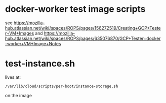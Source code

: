 # docker-worker test image scripts

see https://mozilla-hub.atlassian.net/wiki/spaces/ROPS/pages/156272519/Creating+GCP+Tester+VM+Images and https://mozilla-hub.atlassian.net/wiki/spaces/ROPS/pages/635076870/GCP+Tester+docker-worker+VM+Image+Notes

# test-instance.sh

lives at:

```
/var/lib/cloud/scripts/per-boot/instance-storage.sh
```

on the image
